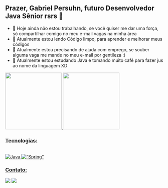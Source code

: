 ## Prazer, Gabriel Persuhn, futuro Desenvolvedor Java Sênior rsrs 👋

- 🔭 Hoje ainda não estou trabalhando, se você quiser me dar uma força, só compartilhar comigo no meu e-mail vagas na minha área
- 🌱 Atualmente estou lendo Código limpo, para aprender e melhorar meus códigos
- 🤔 Atualmente estou precisando de ajuda com emprego, se souber alguma vaga me mande no meu e-mail por gentileza :)
- 📕 Atualmente estou estudando Java e tomando muito café para fazer jus ao nome da linguagem XD

 <div>
  <a href="https://github.com/GabrielPersuhn">
  <img height="180em" src="https://github-readme-stats.vercel.app/api?username=gabrielpersuhn&show_icons=true&theme=dracula&include_all_commits=true&count_private=true"/>
  <img height="180em" src="https://github-readme-stats.vercel.app/api/top-langs/?username=gabrielpersuhn&layout=compact&langs_count=7&theme=dracula"/>
</div>
  
  
  ### Tecnologias:
<div style="display: inline_block"><br>
  <img alt="Java" src="https://img.shields.io/badge/Java-ED8B00?style=for-the-badge&logo=java&logoColor=white">
  <img alt=“Spring” src="https://img.shields.io/badge/Spring-6DB33F?style=for-the-badge&logo=spring&logoColor=white">
</div>
  
  ### Contato:
   <a href="http://api.whatsapp.com/send?phone=5547991798689" target="_blank"><img src="https://img.shields.io/badge/WhatsApp-25D366?style=for-the-badge&logo=whatsapp&logoColor=white" target="_blank"></a> 
  <a href = "mailto:gabrielpersuhn000@gmail.com"><img src="https://img.shields.io/badge/-Gmail-%23333?style=for-the-badge&logo=gmail&logoColor=white" target="_blank"></a>
